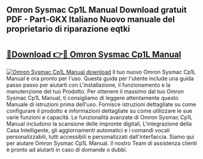 ## Omron Sysmac Cp1L Manual Download gratuit PDF - Part-GKX Italiano Nuovo manuale del proprietario di riparazione eqtki

# <h2><a href="http://dfbihrn.blite.top/?on=Omron+Sysmac+Cp1L+Manual">🔗Download 👉🔴 Omron Sysmac Cp1L Manual</a></h2>

[![Omron Sysmac Cp1L Manual download](https://i.imgur.com/lujVjoI.png)](http://dfbihrn.blite.top/?on=Omron+Sysmac+Cp1L+Manual)
Il tuo nuovo Omron Sysmac Cp1L Manual è ora pronto per l'uso. Questa guida per l'utente include una guida passo passo per aiutarti con L'installazione, il funzionamento e la manutenzione del tuo Prodotto. Per ottenere il massimo dal tuo Omron Sysmac Cp1L Manual, ti consigliamo di leggere attentamente questo Manuale di istruzioni prima dell'uso. Fornisce istruzioni dettagliate su come configurare il prodotto e informazioni dettagliate su come utilizzare le sue varie funzioni e capacità. Le funzionalità avanzate di Omron Sysmac Cp1L Manual includono la scansione delle impronte digitali, L'integrazione della Casa Intelligente, gli aggiornamenti automatici e i comandi vocali personalizzabili, tutti accessibili e personalizzati dall'interfaccia. Siamo qui per aiutare Omron Sysmac Cp1L Manual. Il nostro Team di assistenza clienti è pronto ad aiutarti in caso di domande o dubbi.
